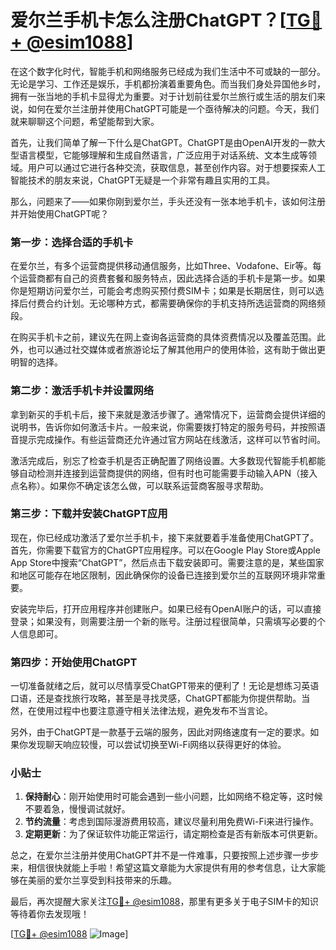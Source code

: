 # 爱尔兰手机卡怎么注册ChatGPT？[[TG💪+ @esim1088](https://t.me/s/esim1088)]

在这个数字化时代，智能手机和网络服务已经成为我们生活中不可或缺的一部分。无论是学习、工作还是娱乐，手机都扮演着重要角色。而当我们身处异国他乡时，拥有一张当地的手机卡显得尤为重要。对于计划前往爱尔兰旅行或生活的朋友们来说，如何在爱尔兰注册并使用ChatGPT可能是一个亟待解决的问题。今天，我们就来聊聊这个问题，希望能帮到大家。

首先，让我们简单了解一下什么是ChatGPT。ChatGPT是由OpenAI开发的一款大型语言模型，它能够理解和生成自然语言，广泛应用于对话系统、文本生成等领域。用户可以通过它进行各种交流，获取信息，甚至创作内容。对于想要探索人工智能技术的朋友来说，ChatGPT无疑是一个非常有趣且实用的工具。

那么，问题来了——如果你刚到爱尔兰，手头还没有一张本地手机卡，该如何注册并开始使用ChatGPT呢？

### 第一步：选择合适的手机卡

在爱尔兰，有多个运营商提供移动通信服务，比如Three、Vodafone、Eir等。每个运营商都有自己的资费套餐和服务特点，因此选择合适的手机卡是第一步。如果你是短期访问爱尔兰，可能会考虑购买预付费SIM卡；如果是长期居住，则可以选择后付费合约计划。无论哪种方式，都需要确保你的手机支持所选运营商的网络频段。

在购买手机卡之前，建议先在网上查询各运营商的具体资费情况以及覆盖范围。此外，也可以通过社交媒体或者旅游论坛了解其他用户的使用体验，这有助于做出更明智的选择。

### 第二步：激活手机卡并设置网络

拿到新买的手机卡后，接下来就是激活步骤了。通常情况下，运营商会提供详细的说明书，告诉你如何激活卡片。一般来说，你需要拨打特定的服务号码，并按照语音提示完成操作。有些运营商还允许通过官方网站在线激活，这样可以节省时间。

激活完成后，别忘了检查手机是否正确配置了网络设置。大多数现代智能手机都能够自动检测并连接到运营商提供的网络，但有时也可能需要手动输入APN（接入点名称）。如果你不确定该怎么做，可以联系运营商客服寻求帮助。

### 第三步：下载并安装ChatGPT应用

现在，你已经成功激活了爱尔兰手机卡，接下来就要着手准备使用ChatGPT了。首先，你需要下载官方的ChatGPT应用程序。可以在Google Play Store或Apple App Store中搜索“ChatGPT”，然后点击下载安装即可。需要注意的是，某些国家和地区可能存在地区限制，因此确保你的设备已连接到爱尔兰的互联网环境非常重要。

安装完毕后，打开应用程序并创建账户。如果已经有OpenAI账户的话，可以直接登录；如果没有，则需要注册一个新的账号。注册过程很简单，只需填写必要的个人信息即可。

### 第四步：开始使用ChatGPT

一切准备就绪之后，就可以尽情享受ChatGPT带来的便利了！无论是想练习英语口语，还是查找旅行攻略，甚至是寻找灵感，ChatGPT都能为你提供帮助。当然，在使用过程中也要注意遵守相关法律法规，避免发布不当言论。

另外，由于ChatGPT是一款基于云端的服务，因此对网络速度有一定的要求。如果你发现聊天响应较慢，可以尝试切换至Wi-Fi网络以获得更好的体验。

### 小贴士

1. **保持耐心**：刚开始使用时可能会遇到一些小问题，比如网络不稳定等，这时候不要着急，慢慢调试就好。
2. **节约流量**：考虑到国际漫游费用较高，建议尽量利用免费Wi-Fi来进行操作。
3. **定期更新**：为了保证软件功能正常运行，请定期检查是否有新版本可供更新。

总之，在爱尔兰注册并使用ChatGPT并不是一件难事，只要按照上述步骤一步步来，相信很快就能上手啦！希望这篇文章能为大家提供有用的参考信息，让大家能够在美丽的爱尔兰享受到科技带来的乐趣。

最后，再次提醒大家关注[TG💪+ @esim1088](https://t.me/s/esim1088)，那里有更多关于电子SIM卡的知识等待着你去发现哦！

[[TG💪+ @esim1088](https://t.me/s/esim1088) ![Image](https://i.postimg.cc/4NQfJmqS/Snipaste-2025-05-13-00-14-12.png)]